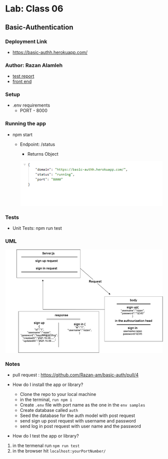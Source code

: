 
# Lab: Class 06

## Basic-Authentication

### Deployment Link
- https://basic-authh.herokuapp.com/

### Author: Razan Alamleh
 - [test report](https://github.com/Razan-am/basic-auth/runs/3334916146?check_suite_focus=true)
 - [front end](https://basic-authh.herokuapp.com/status)

### Setup
- .env requirements
  - PORT - 8000

### Running the app
- npm start
  - Endpoint: /status
    - Returns Object

    ![status](./images/status.PNG)


### Tests
- Unit Tests: npm run test

### UML
![status](./images/uml.png)

### Notes
- pull request : https://github.com/Razan-am/basic-auth/pull/4
- How do I install the app or library?
  - Clone the repo to your local machine
  - in the terminal, `run npm i`
  - Create `.env` file with port name as the one in the `env samples` 
  - Create database called `auth` 
  - Seed the database for the auth model with post request 
  - send sign up post request with username and password  
  - send log in post request with user name and the password 
 

- How do I test the app or library?
1.  in the termenal run `npm run test`
2. in the browser hit `localhost:yourPortNumber/`
